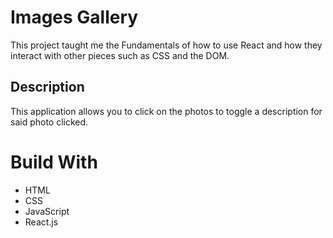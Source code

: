 # Images Gallery
This project taught me the Fundamentals of how to use React and how they interact with other pieces such as CSS and the DOM.


## Description
This application allows you to click on the photos to toggle a description for said photo clicked. 


# Build With
- HTML
- CSS
- JavaScript
- React.js 

